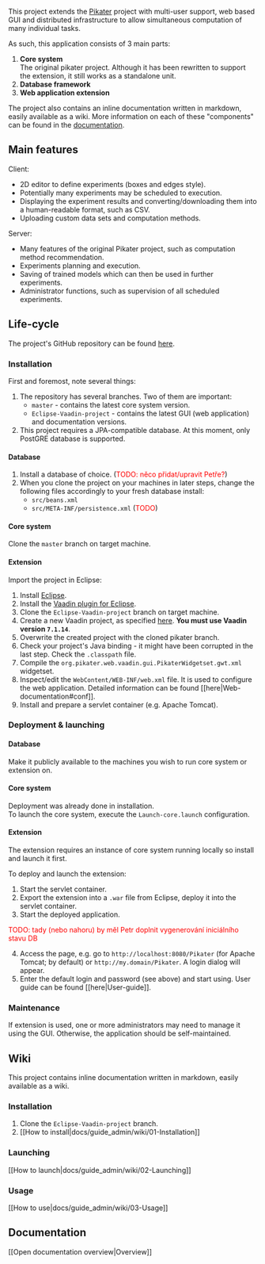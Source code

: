 <!-- --- title: GitHub overview -->

This project extends the [Pikater](https://github.com/peskk3am/pikater4) project with multi-user support, web based GUI and distributed infrastructure to allow simultaneous computation of many individual tasks.

As such, this application consists of 3 main parts:

1. **Core system**  
The original pikater project. Although it has been rewritten to support the extension, it still works as a standalone unit.
2. **Database framework**
3. **Web application extension**

The project also contains an inline documentation written in markdown, easily available as a wiki.
More information on each of these "components" can be found in the [documentation](#docs).




## Main features

Client:
* 2D editor to define experiments (boxes and edges style).
* Potentially many experiments may be scheduled to execution.
* Displaying the experiment results and converting/downloading them into a human-readable format, such as CSV.
* Uploading custom data sets and computation methods.

Server:
* Many features of the original Pikater project, such as computation method recommendation.
* Experiments planning and execution.
* Saving of trained models which can then be used in further experiments.
* Administrator functions, such as supervision of all scheduled experiments.




## Life-cycle

The project's GitHub repository can be found [here](https://github.com/krajj7/pikater).

### Installation

First and foremost, note several things:

1. The repository has several branches. Two of them are important:
	* `master` - contains the latest core system version.
	* `Eclipse-Vaadin-project` - contains the latest GUI (web application) and documentation versions.
2. This project requires a JPA-compatible database. At this moment, only PostGRE database is supported.

#### Database

1. Install a database of choice.
(<font color="red">TODO: něco přidat/upravit Petře?</font>)
2. When you clone the project on your machines in later steps, change the following files accordingly to your fresh database install:
	* `src/beans.xml`
	* `src/META-INF/persistence.xml` (<font color="red">TODO</font>)

#### Core system

Clone the `master` branch on target machine.

#### Extension

Import the project in Eclipse:

1. Install [Eclipse](https://www.eclipse.org/downloads/).
2. Install the [Vaadin plugin for Eclipse](http://vaadin.com/eclipse).
3. Clone the `Eclipse-Vaadin-project` branch on target machine.
4. Create a new Vaadin project, as specified [here](https://vaadin.com/book/-/page/getting-started.first-project.html). **You must use Vaadin version `7.1.14`**.
5. Overwrite the created project with the cloned pikater branch.
6. Check your project's Java binding - it might have been corrupted in the last step. Check the `.classpath` file.
5. Compile the `org.pikater.web.vaadin.gui.PikaterWidgetset.gwt.xml` widgetset.
6. Inspect/edit the `WebContent/WEB-INF/web.xml` file. It is used to configure the web application. Detailed information can be found [[here|Web-documentation#conf]].
7. Install and prepare a servlet container (e.g. Apache Tomcat).

### Deployment & launching

#### Database

Make it publicly available to the machines you wish to run core system or extension on.

#### Core system

Deployment was already done in installation.  
To launch the core system, execute the `Launch-core.launch` configuration.

#### Extension

The extension requires an instance of core system running locally so install and launch it first.

To deploy and launch the extension:

1. Start the servlet container.
2. Export the extension into a `.war` file from Eclipse, deploy it into the servlet container.
3. Start the deployed application.

<font color="red">TODO: tady (nebo nahoru) by měl Petr doplnit vygenerování iniciálního stavu DB</font>

4. Access the page, e.g. go to `http://localhost:8080/Pikater` (for Apache Tomcat; by default) or `http://my.domain/Pikater`. A login dialog will appear.
5. Enter the default login and password (see above) and start using. User guide can be found [[here|User-guide]].

### Maintenance

If extension is used, one or more administrators may need to manage it using the GUI. Otherwise, the application should be self-maintained.




## Wiki

This project contains inline documentation written in markdown, easily available as a wiki.

### Installation

1. Clone the `Eclipse-Vaadin-project` branch.
2. [[How to install|docs/guide_admin/wiki/01-Installation]]

### Launching

[[How to launch|docs/guide_admin/wiki/02-Launching]]

### Usage

[[How to use|docs/guide_admin/wiki/03-Usage]]




## Documentation<a name="docs"/>

[[Open documentation overview|Overview]]
